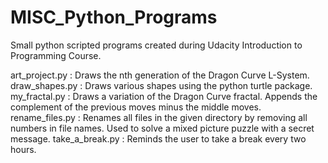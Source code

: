 # MISC_Python_Programs
Small python scripted programs created during Udacity Introduction to Programming Course.

art_project.py : Draws the nth generation of the Dragon Curve L-System.
draw_shapes.py : Draws various shapes using the python turtle package.
my_fractal.py : Draws a variation of the Dragon Curve fractal. Appends the complement of the previous moves minus the middle moves.
rename_files.py : Renames all files in the given directory by removing all numbers in file names. Used to solve a mixed picture puzzle with a secret message.
take_a_break.py : Reminds the user to take a break every two hours. 
